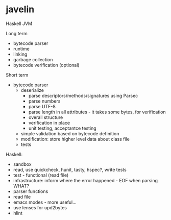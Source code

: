 javelin
=======
Haskell JVM

Long term
* bytecode parser
* runtime
* linking
* garbage collection
* bytecode verification (optional)

Short term
* bytecode parser
  * deserialize
    * parse descriptors/methods/signatures using Parsec
    * parse numbers
    * parse UTF-8
    * parse length in all attributes - it takes some bytes, for verification
    * overall structure
    * verification in place
    * unit testing, acceptantce testing
  * simple validation based on bytecode definition
  * modification: store higher level data about class file
  * tests
  
Haskell:
* sandbox
* read, use quickcheck, hunit, tasty, hspec?, write tests
* test - functional (read file)
* infrastructure: inform where the error happened - EOF when parsing WHAT?
* parser functions
* read file
* emacs modes - more useful...
* use lenses for upd2bytes
* hlint
